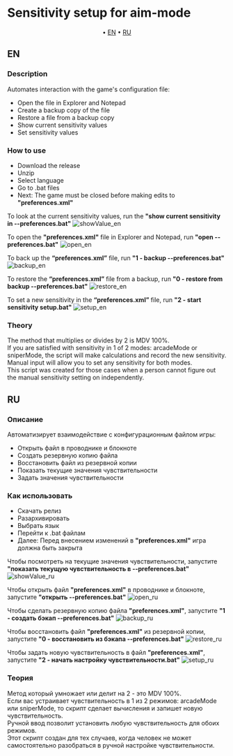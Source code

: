 # Sensitivity setup for aim-mode

<p align="center">
	&bull; <a href="#en">EN</a> &bull; <a href="#ru">RU</a> 
</p>

## EN

### Description

Automates interaction with the game's configuration file:
- Open the file in Explorer and Notepad
- Create a backup copy of the file
- Restore a file from a backup copy
- Show current sensitivity values
- Set sensitivity values

### How to use

- Download the release
- Unzip
- Select language
- Go to .bat files
- Next: The game must be closed before making edits to **"preferences.xml"**

To look at the current sensitivity values, run the **"show current sensitivity in --preferences.bat"**
![showValue_en](assets/images/showValue_en.jpg)

To open the **"preferences.xml"** file in Explorer and Notepad, run **"open --preferences.bat"**
![open_en](assets/images/open_en.jpg)

To back up the **“preferences.xml”** file, run **"1 - backup --preferences.bat"**
![backup_en](assets/images/backup_en.jpg)

To restore the **“preferences.xml”** file from a backup, run **"0 - restore from backup --preferences.bat"**
![restore_en](assets/images/restore_en.jpg)

To set a new sensitivity in the **“preferences.xml”** file, run **"2 - start sensitivity setup.bat"**
![setup_en](assets/images/setup_en.jpg)


### Theory

The method that multiplies or divides by 2 is MDV 100%.  
If you are satisfied with sensitivity in 1 of 2 modes: arcadeMode or sniperMode, the script will make calculations and record the new sensitivity.  
Manual input will allow you to set any sensitivity for both modes.  
This script was created for those cases when a person cannot figure out the manual sensitivity setting on independently.

## RU

### Описание

Автоматизирует взаимодействие с конфигурационным файлом игры:
- Открыть файл в проводнике и блокноте
- Создать резервную копию файла
- Восстановить файл из резервной копии
- Показать текущие значения чувствительности
- Задать значения чувствительности

### Как использовать

- Скачать релиз
- Разархивировать
- Выбрать язык
- Перейти к .bat файлам
- Далее: Перед внесением изменений в **"preferences.xml"** игра должна быть закрыта

Чтобы посмотреть на текущие значения чувствительности, запустите **"показать текущую чувствительность в --preferences.bat"**
![showValue_ru](assets/images/showValue_ru.jpg)

Чтобы открыть файл **"preferences.xml"** в проводнике и блокноте, запустите **"открыть --preferences.bat"**
![open_ru](assets/images/open_ru.jpg)

Чтобы сделать резервную копию файла **"preferences.xml"**, запустите **"1 - создать бэкап --preferences.bat"**
![backup_ru](assets/images/backup_ru.jpg)

Чтобы восстановить файл **"preferences.xml"** из резервной копии, запустите **"0 - восстановить из бэкапа --preferences.bat"**
![restore_ru](assets/images/restore_ru.jpg)

Чтобы задать новую чувствительность в файл **"preferences.xml"**, запустите **"2 - начать настройку чувствительности.bat"**
![setup_ru](assets/images/setup_ru.jpg)

### Теория

Метод который умножает или делит на 2 - это MDV 100%.  
Если вас устраивает чувствительность в 1 из 2 режимов: arcadeMode или sniperMode, то скрипт сделает вычисления и запишет новую чувствительность.  
Ручной ввод позволит установить любую чувствительность для обоих режимов.  
Этот скрипт создан для тех случаев, когда человек не может самостоятельно разобраться в ручной настройке чувствительности.
